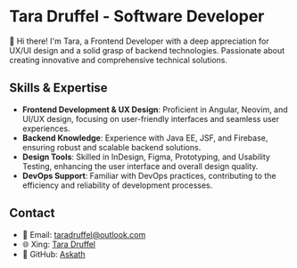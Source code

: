 # Tara Druffel - Software Developer

👋 Hi there! I'm Tara, a Frontend Developer with a deep appreciation for UX/UI design and a solid grasp of backend technologies. Passionate about creating innovative and comprehensive technical solutions.

## Skills & Expertise
- **Frontend Development & UX Design**: Proficient in Angular, Neovim, and UI/UX design, focusing on user-friendly interfaces and seamless user experiences.
- **Backend Knowledge**: Experience with Java EE, JSF, and Firebase, ensuring robust and scalable backend solutions.
- **Design Tools**: Skilled in InDesign, Figma, Prototyping, and Usability Testing, enhancing the user interface and overall design quality.
- **DevOps Support**: Familiar with DevOps practices, contributing to the efficiency and reliability of development processes.


## Contact
- 📧 Email: [taradruffel@outlook.com](mailto:taradruffel@outlook.com)
- 🌐 Xing: [Tara Druffel](https://www.xing.com/profile/Tara_Druffel/)
- 💼 GitHub: [Askath](https://github.com/Askath)
